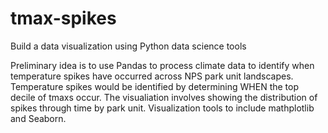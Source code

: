 # tmax-spikes
Build a data visualization using Python data science tools

Preliminary idea is to use Pandas to process climate data to identify when temperature spikes have occurred across NPS park unit landscapes. Temperature spikes would be identified by determining WHEN the top decile of tmaxs occur. The visualiation involves showing the distribution of spikes through time by park unit. Visualization tools to include mathplotlib and Seaborn.



